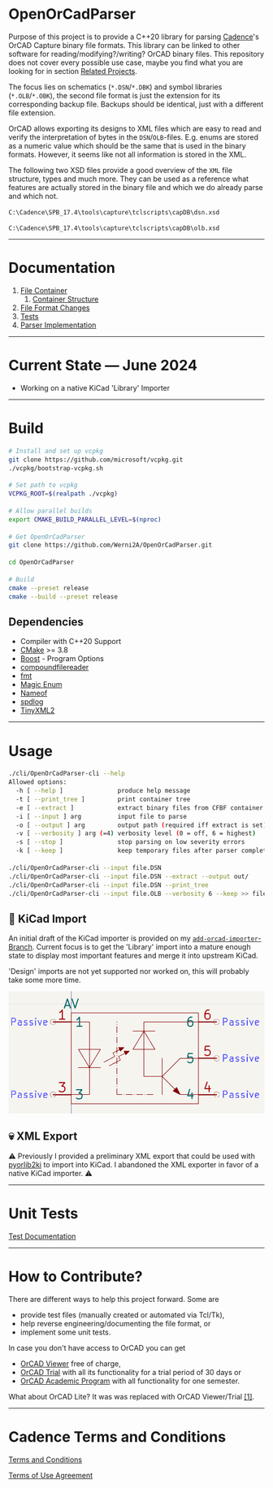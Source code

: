 
# OpenOrCadParser

Purpose of this project is to provide a C++20 library for parsing [Cadence](https://en.wikipedia.org/wiki/Cadence_Design_Systems)'s OrCAD Capture binary file formats. This library can be linked to other software for reading/modifying?/writing? OrCAD binary files. This repository does not cover every possible use case, maybe you find what you are looking for in section [Related Projects](doc/related_projects.md).

The focus lies on schematics (`*.DSN`/`*.DBK`) and symbol libraries (`*.OLB`/`*.OBK`), the second file format is just the extension for its corresponding backup file. Backups should be identical, just with a different file extension.

OrCAD allows exporting its designs to XML files which are easy to read and verify the interpretation of bytes in the `DSN`/`OLB`-files. E.g. enums are stored as a numeric value which should be the same that is used in the binary formats. However, it seems like not all information is stored in the XML.

The following two XSD files provide a good overview of the `XML` file structure, types and much more. They can be used as a reference what features are actually stored in the binary file and which we do already parse and which not.

`C:\Cadence\SPB_17.4\tools\capture\tclscripts\capDB\dsn.xsd`

`C:\Cadence\SPB_17.4\tools\capture\tclscripts\capDB\olb.xsd`

---

# Documentation

1. [File Container](/doc/file_container.md)
   1. [Container Structure](/doc/container_structure.md)
2. [File Format Changes](/doc/file_format_changes.md)
3. [Tests](/doc/tests.md)
4. [Parser Implementation](/doc/parser/parser.md)

---

# Current State &mdash; June 2024

- Working on a native KiCad 'Library' Importer

---

# Build

```bash
# Install and set up vcpkg
git clone https://github.com/microsoft/vcpkg.git
./vcpkg/bootstrap-vcpkg.sh

# Set path to vcpkg
VCPKG_ROOT=$(realpath ./vcpkg)

# Allow parallel builds
export CMAKE_BUILD_PARALLEL_LEVEL=$(nproc)

# Get OpenOrCadParser
git clone https://github.com/Werni2A/OpenOrCadParser.git

cd OpenOrCadParser

# Build
cmake --preset release
cmake --build --preset release
```

## Dependencies

- Compiler with C++20 Support
- [CMake](https://cmake.org/) >= 3.8
- [Boost](https://www.boost.org/) - Program Options
- [compoundfilereader](https://github.com/Microsoft/compoundfilereader)
- [fmt](https://github.com/fmtlib/fmt)
- [Magic Enum](https://github.com/Neargye/magic_enum)
- [Nameof](https://github.com/Neargye/nameof)
- [spdlog](https://github.com/gabime/spdlog)
- [TinyXML2](https://github.com/leethomason/tinyxml2)

---

# Usage

```bash
./cli/OpenOrCadParser-cli --help
Allowed options:
  -h [ --help ]               produce help message
  -t [ --print_tree ]         print container tree
  -e [ --extract ]            extract binary files from CFBF container
  -i [ --input ] arg          input file to parse
  -o [ --output ] arg         output path (required iff extract is set)
  -v [ --verbosity ] arg (=4) verbosity level (0 = off, 6 = highest)
  -s [ --stop ]               stop parsing on low severity errors
  -k [ --keep ]               keep temporary files after parser completed

./cli/OpenOrCadParser-cli --input file.DSN
./cli/OpenOrCadParser-cli --input file.DSN --extract --output out/
./cli/OpenOrCadParser-cli --input file.DSN --print_tree
./cli/OpenOrCadParser-cli --input file.OLB --verbosity 6 --keep >> file.txt
```

## :construction: KiCad Import

An initial draft of the KiCad importer is provided on my [`add-orcad-importer`-Branch](https://gitlab.com/Werni2A/kicad/-/tree/add-orcad-importer?ref_type=heads). Current focus is to get the 'Library' import into a mature enough state to display most important features and merge it into upstream KiCad.

'Design' imports are not yet supported nor worked on, this will probably take some more time.

![KiCad Imported Package](/doc/img/example_kicad_import_package.png)

## :skull: XML Export

:warning: Previously I provided a preliminary XML export that could be used with [pyorlib2ki](https://github.com/fjullien/pyorlib2ki) to import into KiCad. I abandoned the XML exporter in favor of a native KiCad importer. :warning:

---

# Unit Tests

[Test Documentation](doc/tests.md)

---

# How to Contribute?

There are different ways to help this project forward. Some are

- provide test files (manually created or automated via Tcl/Tk),
- help reverse engineering/documenting the file format, or
- implement some unit tests.

In case you don't have access to OrCAD you can get

- [OrCAD Viewer](https://www.orcad.com/downloads/orcad-viewer) free of charge,
- [OrCAD Trial](https://dev.orcad.com/orcad-free-trial) with all its functionality for a trial period of 30 days or
- [OrCAD Academic Program](https://www.orcad.com/orcad-academic-program) with all functionality for one semester.

What about OrCAD Lite? It was was replaced with OrCAD Viewer/Trial [[1]](https://www.orcad.com/resources/download-orcad-lite).

---

# Cadence Terms and Conditions

[Terms and Conditions](https://www.cadence.com/content/dam/cadence-www/global/en_US/documents/terms-and-conditions/cadence-orcad.pdf)

[Terms of Use Agreement](https://www.cadence.com/en_US/home/terms-of-use-agreement.html)
